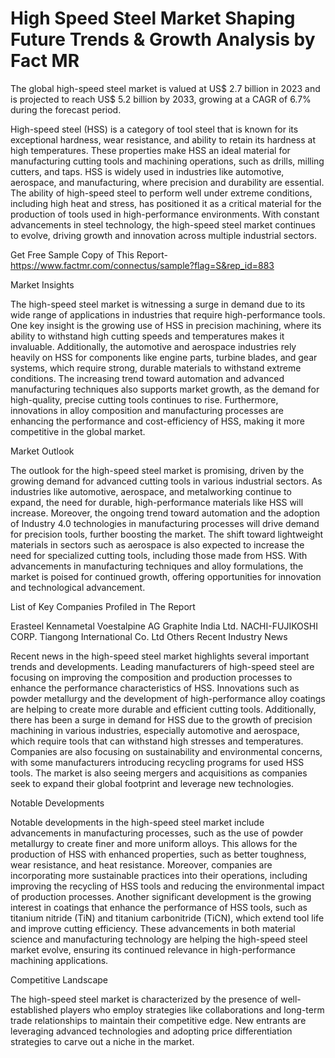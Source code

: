 # High Speed Steel Market Shaping Future Trends & Growth Analysis by Fact MR
The global high-speed steel market is valued at US$ 2.7 billion in 2023 and is projected to reach US$ 5.2 billion by 2033, growing at a CAGR of 6.7% during the forecast period.

High-speed steel (HSS) is a category of tool steel that is known for its exceptional hardness, wear resistance, and ability to retain its hardness at high temperatures. These properties make HSS an ideal material for manufacturing cutting tools and machining operations, such as drills, milling cutters, and taps. HSS is widely used in industries like automotive, aerospace, and manufacturing, where precision and durability are essential. The ability of high-speed steel to perform well under extreme conditions, including high heat and stress, has positioned it as a critical material for the production of tools used in high-performance environments. With constant advancements in steel technology, the high-speed steel market continues to evolve, driving growth and innovation across multiple industrial sectors.

Get Free Sample Copy of This Report-https://www.factmr.com/connectus/sample?flag=S&rep_id=883

Market Insights

The high-speed steel market is witnessing a surge in demand due to its wide range of applications in industries that require high-performance tools. One key insight is the growing use of HSS in precision machining, where its ability to withstand high cutting speeds and temperatures makes it invaluable. Additionally, the automotive and aerospace industries rely heavily on HSS for components like engine parts, turbine blades, and gear systems, which require strong, durable materials to withstand extreme conditions. The increasing trend toward automation and advanced manufacturing techniques also supports market growth, as the demand for high-quality, precise cutting tools continues to rise. Furthermore, innovations in alloy composition and manufacturing processes are enhancing the performance and cost-efficiency of HSS, making it more competitive in the global market.

Market Outlook

The outlook for the high-speed steel market is promising, driven by the growing demand for advanced cutting tools in various industrial sectors. As industries like automotive, aerospace, and metalworking continue to expand, the need for durable, high-performance materials like HSS will increase. Moreover, the ongoing trend toward automation and the adoption of Industry 4.0 technologies in manufacturing processes will drive demand for precision tools, further boosting the market. The shift toward lightweight materials in sectors such as aerospace is also expected to increase the need for specialized cutting tools, including those made from HSS. With advancements in manufacturing techniques and alloy formulations, the market is poised for continued growth, offering opportunities for innovation and technological advancement.

List of Key Companies Profiled in The Report

Erasteel
Kennametal
Voestalpine AG
Graphite India Ltd.
NACHI-FUJIKOSHI CORP.
Tiangong International Co. Ltd
Others
Recent Industry News

Recent news in the high-speed steel market highlights several important trends and developments. Leading manufacturers of high-speed steel are focusing on improving the composition and production processes to enhance the performance characteristics of HSS. Innovations such as powder metallurgy and the development of high-performance alloy coatings are helping to create more durable and efficient cutting tools. Additionally, there has been a surge in demand for HSS due to the growth of precision machining in various industries, especially automotive and aerospace, which require tools that can withstand high stresses and temperatures. Companies are also focusing on sustainability and environmental concerns, with some manufacturers introducing recycling programs for used HSS tools. The market is also seeing mergers and acquisitions as companies seek to expand their global footprint and leverage new technologies.

Notable Developments

Notable developments in the high-speed steel market include advancements in manufacturing processes, such as the use of powder metallurgy to create finer and more uniform alloys. This allows for the production of HSS with enhanced properties, such as better toughness, wear resistance, and heat resistance. Moreover, companies are incorporating more sustainable practices into their operations, including improving the recycling of HSS tools and reducing the environmental impact of production processes. Another significant development is the growing interest in coatings that enhance the performance of HSS tools, such as titanium nitride (TiN) and titanium carbonitride (TiCN), which extend tool life and improve cutting efficiency. These advancements in both material science and manufacturing technology are helping the high-speed steel market evolve, ensuring its continued relevance in high-performance machining applications.

Competitive Landscape

The high-speed steel market is characterized by the presence of well-established players who employ strategies like collaborations and long-term trade relationships to maintain their competitive edge. New entrants are leveraging advanced technologies and adopting price differentiation strategies to carve out a niche in the market.
